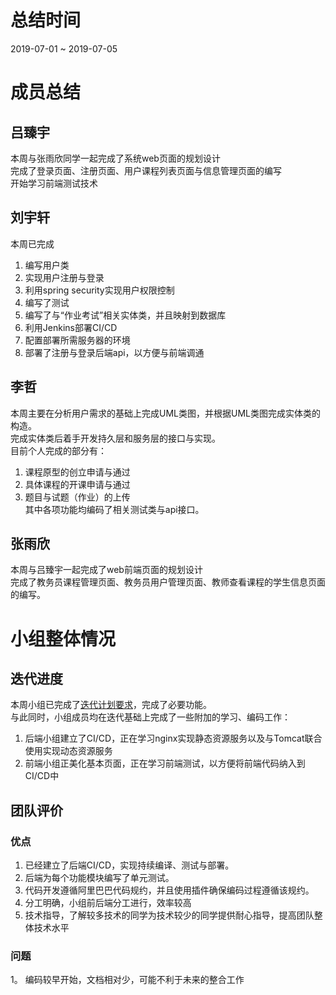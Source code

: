 # 总结时间
2019-07-01 ~ 2019-07-05

# 成员总结
## 吕臻宇
本周与张雨欣同学一起完成了系统web页面的规划设计  
完成了登录页面、注册页面、用户课程列表页面与信息管理页面的编写  
开始学习前端测试技术

## 刘宇轩
本周已完成
1. 编写用户类  
1. 实现用户注册与登录  
1. 利用spring security实现用户权限控制  
1. 编写了测试  
1. 编写了与“作业考试”相关实体类，并且映射到数据库  
1. 利用Jenkins部署CI/CD  
1. 配置部署所需服务器的环境  
1. 部署了注册与登录后端api，以方便与前端调通

## 李哲
本周主要在分析用户需求的基础上完成UML类图，并根据UML类图完成实体类的构造。  
完成实体类后着手开发持久层和服务层的接口与实现。  
目前个人完成的部分有：  
1. 课程原型的创立申请与通过
2. 具体课程的开课申请与通过  
3. 题目与试题（作业）的上传  
其中各项功能均编码了相关测试类与api接口。  

## 张雨欣
本周与吕臻宇一起完成了web前端页面的规划设计  
完成了教务员课程管理页面、教务员用户管理页面、教师查看课程的学生信息页面的编写。


# 小组整体情况
## 迭代进度
本周小组已完成了[迭代计划要求](https://github.com/StarkLyu/OnlineEdu-SE.Sum.Proj/blob/dev/doc/R1%E8%BF%AD%E4%BB%A3%E8%AE%A1%E5%88%92.doc)，完成了必要功能。  
与此同时，小组成员均在迭代基础上完成了一些附加的学习、编码工作：
1. 后端小组建立了CI/CD，正在学习nginx实现静态资源服务以及与Tomcat联合使用实现动态资源服务  
2. 前端小组正美化基本页面，正在学习前端测试，以方便将前端代码纳入到CI/CD中

## 团队评价
### 优点
1. 已经建立了后端CI/CD，实现持续编译、测试与部署。
2. 后端为每个功能模块编写了单元测试。
3. 代码开发遵循阿里巴巴代码规约，并且使用插件确保编码过程遵循该规约。
4. 分工明确，小组前后端分工进行，效率较高  
5. 技术指导，了解较多技术的同学为技术较少的同学提供耐心指导，提高团队整体技术水平  

### 问题
1。 编码较早开始，文档相对少，可能不利于未来的整合工作
